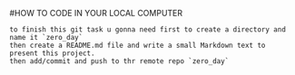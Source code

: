 #HOW TO CODE IN YOUR LOCAL COMPUTER
~~~~
to finish this git task u gonna need first to create a directory and name it `zero_day`
then create a README.md file and write a small Markdown text to present this project.
then add/commit and push to thr remote repo `zero_day`
~~~~
